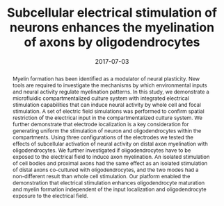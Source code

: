 ---
layout: papers
title:  "Subcellular electrical stimulation of neurons enhances the myelination of axons by oligodendrocytes"
date:   2017-07-03
image: /images/2017-subcellular.png
venue: "PLOS One"
authors: "Hae Ung Lee, Agata Blasiak, <strong>Devansh Agrawal</strong>, Daniel Teh Boon Loong, Nitish V. Thakor, Angelo H. All, John S. Ho, In Hong Yang"
link: https://doi.org/10.1371/journal.pone.0179642
arxiv: 
code: 
abstract: "Myelin formation has been identified as a modulator of neural plasticity. New tools are required to investigate the mechanisms by which environmental inputs and neural activity regulate myelination patterns. In this study, we demonstrate a microfluidic compartmentalized culture system with integrated electrical stimulation capabilities that can induce neural activity by whole cell and focal stimulation. A set of electric field simulations was performed to confirm spatial restriction of the electrical input in the compartmentalized culture system. We further demonstrate that electrode localization is a key consideration for generating uniform the stimulation of neuron and oligodendrocytes within the compartments. Using three configurations of the electrodes we tested the effects of subcellular activation of neural activity on distal axon myelination with oligodendrocytes. We further investigated if oligodendrocytes have to be exposed to the electrical field to induce axon myelination. An isolated stimulation of cell bodies and proximal axons had the same effect as an isolated stimulation of distal axons co-cultured with oligodendrocytes, and the two modes had a non-different result than whole cell stimulation. Our platform enabled the demonstration that electrical stimulation enhances oligodendrocyte maturation and myelin formation independent of the input localization and oligodendrocyte exposure to the electrical field."
pdf: pdfs/2017-subcellular.pdf
bib: |-
  @article{10.1371/journal.pone.0179642,
    author = {Lee, Hae Ung AND Blasiak, Agata AND Agrawal, Devansh R. AND Loong, Daniel Teh Boon AND Thakor, Nitish V. AND All, Angelo H. AND Ho, John S. AND Yang, In Hong},
    journal = {PLOS ONE},
    publisher = {Public Library of Science},
    title = {Subcellular electrical stimulation of neurons enhances the myelination of axons by oligodendrocytes},
    year = {2017},
    month = {07},
    volume = {12},
    url = {https://doi.org/10.1371/journal.pone.0179642},
    pages = {1-17},
    number = {7},
    doi = {10.1371/journal.pone.0179642}
  }
---